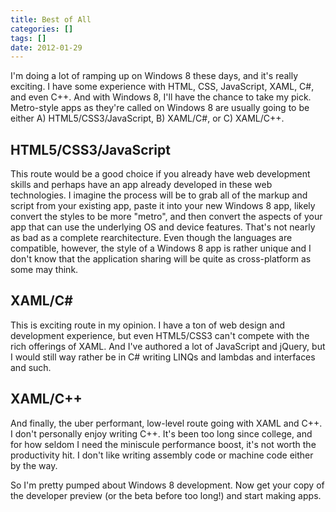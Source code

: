 ```yaml
---
title: Best of All
categories: []
tags: []
date: 2012-01-29
---
```


I'm doing a lot of ramping up on Windows 8 these days, and it's really exciting. I have some experience with HTML, CSS, JavaScript, XAML, C#, and even C++. And with Windows 8, I'll have the chance to take my pick. Metro-style apps as they're called on Windows 8 are usually going to be either A) HTML5/CSS3/JavaScript, B) XAML/C#, or C) XAML/C++.

## HTML5/CSS3/JavaScript

This route would be a good choice if you already have web development skills and perhaps have an app already developed in these web technologies. I imagine the process will be to grab all of the markup and script from your existing app, paste it into your new Windows 8 app, likely convert the styles to be more "metro", and then convert the aspects of your app that can use the underlying OS and device features. That's not nearly as bad as a complete rearchitecture. Even though the languages are compatible, however, the style of a Windows 8 app is rather unique and I don't know that the application sharing will be quite as cross-platform as some may think.

## XAML/C#

This is exciting route in my opinion. I have a ton of web design and development experience, but even HTML5/CSS3 can't compete with the rich offerings of XAML. And I've authored a lot of JavaScript and jQuery, but I would still way rather be in C# writing LINQs and lambdas and interfaces and such.

## XAML/C++

And finally, the uber performant, low-level route going with XAML and C++. I don't personally enjoy writing C++. It's been too long since college, and for how seldom I need the miniscule performance boost, it's not worth the productivity hit. I don't like writing assembly code or machine code either by the way.

So I'm pretty pumped about Windows 8 development. Now get your copy of the developer preview (or the beta before too long!) and start making apps.
